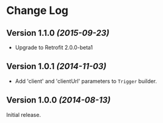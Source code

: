Change Log
==========

Version 1.1.0 *(2015-09-23)*
----------------------------

 * Upgrade to Retrofit 2.0.0-beta1

Version 1.0.1 *(2014-11-03)*
----------------------------

 * Add 'client' and 'clientUrl' parameters to `Trigger` builder.


Version 1.0.0 *(2014-08-13)*
----------------------------

Initial release.
